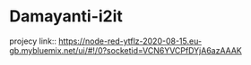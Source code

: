 # Damayanti-i2it
projecy link:: https://node-red-ytflz-2020-08-15.eu-gb.mybluemix.net/ui/#!/0?socketid=VCN6YVCPfDYjA6azAAAK
